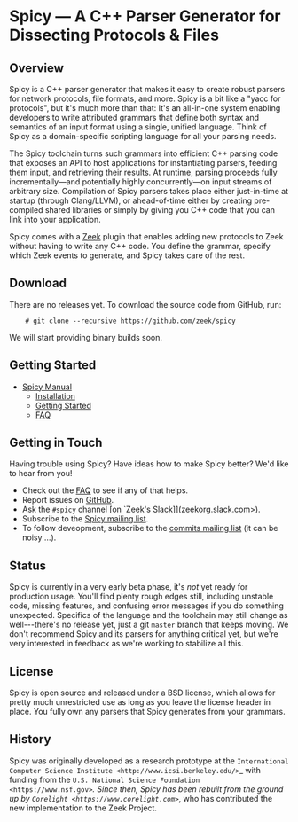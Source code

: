 # Spicy — A C++ Parser Generator for Dissecting Protocols & Files

## Overview

Spicy is a C++ parser generator that makes it easy to create robust
parsers for network protocols, file formats, and more. Spicy is a bit
like a "yacc for protocols", but it's much more than that: It's an
all-in-one system enabling developers to write attributed grammars
that define both syntax and semantics of an input format using a
single, unified language. Think of Spicy as a domain-specific
scripting language for all your parsing needs.

The Spicy toolchain turns such grammars into efficient C++ parsing
code that exposes an API to host applications for instantiating
parsers, feeding them input, and retrieving their results. At runtime,
parsing proceeds fully incrementally—and potentially highly
concurrently—on input streams of arbitrary size. Compilation of Spicy
parsers takes place either just-in-time at startup (through
Clang/LLVM), or ahead-of-time either by creating pre-compiled shared
libraries or simply by giving you C++ code that you can link into your
application.

Spicy comes with a [Zeek](https://www.zeek.org>) plugin that enables
adding new protocols to Zeek without having to write any C++ code. You
define the grammar, specify which Zeek events to generate, and Spicy
takes care of the rest.

## Download

There are no releases yet. To download the source code from GitHub, run:

```
    # git clone --recursive https://github.com/zeek/spicy
```

We will start providing binary builds soon.

## Getting Started

- [Spicy Manual](https://docs.zeek.org/projects/spicy>)
    * [Installation](https://docs.zeek.org/projects/spicy/installation.html>)
    * [Getting Started](https://docs.zeek.org/projects/spicy/getting-started.html>)
    * [FAQ](https://docs.zeek.org/projects/faq.html>)

## Getting in Touch

Having trouble using Spicy? Have ideas how to make Spicy better? We'd
like to hear from you!

- Check out the [FAQ](http://docs.zeek.org/projects/spicy>) to see if any of that helps.
- Report issues on [GitHub](https://github.com/zeek/spicy/issues>).
- Ask the `#spicy` channel [on `Zeek's Slack]](zeekorg.slack.com>).
- Subscribe to the [Spicy mailing list](http://mailman.icsi.berkeley.edu/mailman/spicy>).
- To follow deveopment, subscribe to the [commits mailing list](http://mailman.icsi.berkeley.edu/mailman/spicy-commits>) (it can
  be noisy ...).

## Status

Spicy is currently in a very early beta phase, it's *not* yet ready
for production usage. You'll find plenty rough edges still, including
unstable code, missing features, and confusing error messages if you
do something unexpected. Specifics of the language and the toolchain
may still change as well---there's no release yet, just a git `master`
branch that keeps moving. We don't recommend Spicy and its parsers for
anything critical yet, but we're very interested in feedback as we're
working to stabilize all this.

## License

Spicy is open source and released under a BSD license, which allows
for pretty much unrestricted use as long as you leave the license
header in place. You fully own any parsers that Spicy generates from
your grammars.

## History

Spicy was originally developed as a research prototype at the
`International Computer Science Institute
<http://www.icsi.berkeley.edu/>`_ with funding from the `U.S. National
Science Foundation <https://www.nsf.gov>`_. Since then, Spicy has been
rebuilt from the ground up by `Corelight
<https://www.corelight.com>`_, who has contributed the new
implementation to the Zeek Project.
